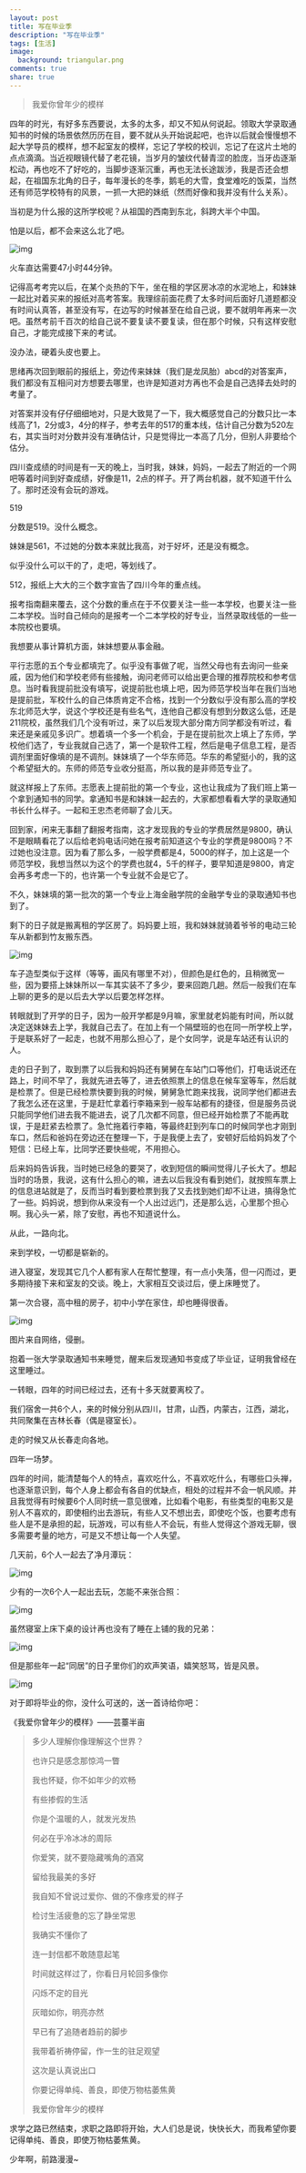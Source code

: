 ```yaml
---
layout: post
title: 写在毕业季
description: "写在毕业季"
tags: [生活]
image:
  background: triangular.png
comments: true
share: true
---
```


> 我爱你曾年少的模样

四年的时光，有好多东西要说，太多的太多，却又不知从何说起。领取大学录取通知书的时候的场景依然历历在目，要不就从头开始说起吧，也许以后就会慢慢想不起大学导员的模样，想不起室友的模样，忘记了学校的校训，忘记了在这片土地的点点滴滴。当近视眼镜代替了老花镜，当岁月的皱纹代替青涩的脸庞，当牙齿逐渐松动，再也吃不了好吃的，当脚步逐渐沉重，再也无法长途跋涉，我是否还会想起，在祖国东北角的日子，每年漫长的冬季，鹅毛的大雪，食堂难吃的饭菜，当然还有师范学校特有的风景，一抓一大把的妹纸（然而好像和我并没有什么关系）。

<!-- more -->

当初是为什么报的这所学校呢？从祖国的西南到东北，斜跨大半个中国。

怕是以后，都不会来这么北了吧。

![img](/images/article/2016-6-10/3.png)

火车直达需要47小时44分钟。

记得高考考完以后，在某个炎热的下午，坐在租的学区房冰凉的水泥地上，和妹妹一起比对着买来的报纸对高考答案。我理综前面花费了太多时间后面好几道题都没有时间认真答，甚至没有写，在边写的时候甚至在给自己说，要不就明年再来一次吧。虽然考前千百次的给自己说不要复读不要复读，但在那个时候，只有这样安慰自己，才能完成接下来的考试。

没办法，硬着头皮也要上。

思绪再次回到眼前的报纸上，旁边传来妹妹（我们是龙凤胎）abcd的对答案声，我们都没有互相问对方想要去哪里，也许是知道对方再也不会是自己选择去处时的考量了。

对答案并没有仔仔细细地对，只是大致晃了一下，我大概感觉自己的分数只比一本线高了1，2分或3，4分的样子，参考去年的517的重本线，估计自己分数为520左右，其实当时对分数并没有准确估计，只是觉得比一本高了几分，但别人非要给个估分。

四川查成绩的时间是有一天的晚上，当时我，妹妹，妈妈，一起去了附近的一个网吧等着时间到好查成绩，好像是11，2点的样子。开了两台机器，就不知道干什么了。那时还没有会玩的游戏。

519

分数是519。没什么概念。

妹妹是561，不过她的分数本来就比我高，对于好坏，还是没有概念。

似乎没什么可以干的了，走吧，等划线了。

512，报纸上大大的三个数字宣告了四川今年的重点线。

报考指南翻来覆去，这个分数的重点在于不仅要关注一些一本学校，也要关注一些二本学校。当时自己倾向的是报考一个二本学校的好专业，当然录取线低的一些一本院校也要填。

我想要从事计算机方面，妹妹想要从事金融。

平行志愿的五个专业都填完了。似乎没有事做了呢，当然父母也有去询问一些亲戚，因为他们和学校老师有些接触，询问老师可以给出更合理的推荐院校和参考信息。当时看我提前批没有填写，说提前批也填上吧，因为师范学校当年在我们当地是提前批，军校什么的自己体质肯定不合格，找到一个分数似乎没有那么高的学校东北师范大学，说这个学校还是有些名气，连他自己都没有想到分数这么低，还是211院校，虽然我们几个没有听过，来了以后发现大部分南方同学都没有听过，看来还是亲戚见多识广。想着填一个多一个机会，于是在提前批次上填上了东师，学校他们选了，专业我就自己选了，第一个是软件工程，然后是电子信息工程，是否调剂里面好像填的是不调剂。妹妹填了一个华东师范。华东的希望挺小的，我的这个希望挺大的。东师的师范专业收分挺高，所以我的是非师范专业了。

就这样报上了东师。志愿表上提前批的第一个专业，这也让我成为了我们班上第一个拿到通知书的同学。拿通知书是和妹妹一起去的，大家都想看看大学的录取通知书长什么样子。一起和王忠杰老师聊了会儿天。

回到家，闲来无事翻了翻报考指南，这才发现我的专业的学费居然是9800，确认不是眼睛看花了以后给老妈电话问她在报考前知道这个专业的学费是9800吗？不过她也没注意。因为看了那么多，一般学费都是4，5000的样子，加上这是一个师范学校，我想当然以为这个的学费也就4，5千的样子，要早知道是9800，肯定会再多考虑一下的，也许第一个专业就不会是它了。

不久，妹妹填的第一批次的第一个专业上海金融学院的金融学专业的录取通知书也到了。

剩下的日子就是搬离租的学区房了。妈妈要上班，我和妹妹就骑着爷爷的电动三轮车从新都到竹友搬东西。

![img](/images/article/2016-6-10/1.jpg)

车子造型类似于这样（等等，画风有哪里不对），但颜色是红色的，且稍微宽一些，因为要搭上妹妹所以一车其实装不了多少，要来回跑几趟。然后一般我们在车上聊的更多的是以后去大学以后要怎样怎样。

转眼就到了开学的日子，因为一般开学都是9月嘛，家里就老妈能有时间，所以就决定送妹妹去上学，我就自己去了。在加上有一个隔壁班的也在同一所学校上学，于是联系好了一起走，也就不用那么担心了，是个女同学，说是车站还有认识的人。

走的日子到了，取到票了以后我和妈妈还有舅舅在车站门口等他们，打电话说还在路上，时间不早了，我就先进去等了，进去依照票上的信息在候车室等车，然后就是检票了。但是已经检票快要到我的时候，舅舅急忙跑来找我，说同学他们都进去了我怎么还在这里，于是赶忙拿着行李箱来到一般车站都有的捷径，但是服务员说只能同学他们进去我不能进去，说了几次都不同意，但已经开始检票了不能再耽误，于是赶紧去检票了。急忙拖着行李箱，等最终赶到列车口的时候同学也才刚到车口，然后和爸妈在旁边还在整理一下，于是我便上去了，安顿好后给妈妈发了个短信：已经上车，比同学还要快些呢，不用担心。

后来妈妈告诉我，当时她已经急的要哭了，收到短信的瞬间觉得儿子长大了。想起当时的场景，我说，这有什么担心的嘛，进去以后我没有看到她们，就按照车票上的信息进站就是了，反而当时看到要检票到我了又去找到她们却不让进，搞得急忙了一些。妈妈说，想到你从来没有一个人出过远门，还是那么远，心里那个担心啊。我心头一紧，除了安慰，再也不知道说什么。

从此，一路向北。

来到学校，一切都是崭新的。

进入寝室，发现其它几个人都有家人在帮忙整理，有一点小失落，但一闪而过，更多期待接下来和室友的交谈。晚上，大家相互交谈过后，便上床睡觉了。

第一次合寝，高中租的房子，初中小学在家住，却也睡得很香。

![img](/images/article/2016-6-10/2.jpg)

图片来自网络，侵删。

抱着一张大学录取通知书来睡觉，醒来后发现通知书变成了毕业证，证明我曾经在这里睡过。

一转眼，四年的时间已经过去，还有十多天就要离校了。

我们宿舍一共6个人，来的时候分别从四川，甘肃，山西，内蒙古，江西，湖北，共同聚集在吉林长春（偶是寝室长）。

走的时候又从长春走向各地。

四年一场梦。

四年的时间，能清楚每个人的特点，喜欢吃什么，不喜欢吃什么，有哪些口头禅，也逐渐意识到，每个人身上都会有各自的优缺点，相处的过程并不会一帆风顺。并且我觉得有时候要6个人同时统一意见很难，比如看个电影，有些类型的电影又是别人不喜欢的，即使相约出去游玩，有些人又不想出去，即使吃个饭，也要考虑有些人是不是承担的起，玩游戏，可以有些人不会玩，有些人觉得这个游戏无聊，很多需要考量的地方，可是又不想让每一个人失望。

几天前，6个人一起去了净月潭玩：

![img](/images/article/2016-6-10/7.jpg)

少有的一次6个人一起出去玩，怎能不来张合照：

![img](/images/article/2016-6-10/4.jpg)

虽然寝室上床下桌的设计再也没有了睡在上铺的我的兄弟：

![img](/images/article/2016-6-10/6.jpg)

但是那些年一起“同居”的日子里你们的欢声笑语，嬉笑怒骂，皆是风景。

![img](/images/article/2016-6-10/5.jpg)

对于即将毕业的你，没什么可送的，送一首诗给你吧：

《我爱你曾年少的模样》——芸薹半亩

> 多少人理解你像理解这个世界？<br  />
>
> 也许只是感念那惊鸿一瞥<br  />
>
> 我也怀疑，你不如年少的欢畅<br  />
>
> 有些掺假的生活<br  />
>
> 你是个温暖的人，就发光发热<br  />
>
> 何必在乎冷冰冰的周际<br  />
>
> 你爱笑，就不要隐藏嘴角的酒窝<br  />
>
> 留给我最美的多好<br  />
>
> 我自知不曾说过爱你、做的不像疼爱的样子<br  />
>
> 检讨生活疲惫的忘了静坐常思<br  />
>
> 我确实不懂你了<br  />
>
> 连一封信都不敢随意起笔<br  />
>
> 时间就这样过了，你看日月轮回多像你<br  />
>
> 闪烁不定的目光<br  />
>
> 灰暗如你，明亮亦然<br  />
>
> 早已有了追随者趋前的脚步<br  />
>
> 我带着祈祷停留，作一生的驻足观望<br  />
>
> 这次是认真说出口<br  />
>
> 你要记得单纯、善良，即使万物枯萎焦黄<br  />
> 
> 我爱你曾年少的模样

求学之路已然结束，求职之路即将开始，大人们总是说，快快长大，而我希望你要记得单纯、善良，即使万物枯萎焦黄。

少年啊，前路漫漫~